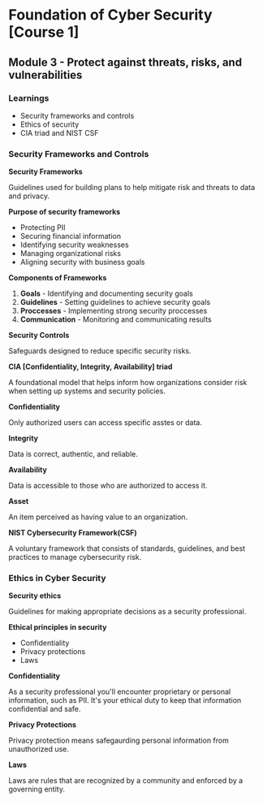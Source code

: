 # Foundation of Cyber Security [Course 1]

## Module 3 - Protect against threats, risks, and vulnerabilities

### Learnings

- Security frameworks and controls
- Ethics of security
- CIA triad and NIST CSF

### Security Frameworks and Controls

**Security Frameworks**

Guidelines used for building plans to help mitigate risk and threats to data and privacy.

**Purpose of security frameworks**

- Protecting PII
- Securing financial information
- Identifying security weaknesses
- Managing organizational risks
- Aligning security with business goals

**Components of Frameworks**

1. **Goals** - Identifying and documenting security goals
2. **Guidelines** - Setting guidelines to achieve security goals
3. **Proccesses** - Implementing strong security proccesses
4. **Communication** - Monitoring and communicating results

**Security Controls**

Safeguards designed to reduce specific security risks.

**CIA [Confidentiality, Integrity, Availability] triad**

A foundational model that helps inform how organizations consider risk when setting up systems and security policies.

**Confidentiality**

Only authorized users can access specific asstes or data.

**Integrity**

Data is correct, authentic, and reliable.

**Availability**

Data is accessible to those who are authorized to access it.

**Asset**

An item perceived as having value to an organization.

**NIST Cybersecurity Framework(CSF)**

A voluntary framework that consists of standards, guidelines, and best practices to manage cybersecurity risk.


### Ethics in Cyber Security

**Security ethics**

Guidelines for making appropriate decisions as a security professional.

**Ethical principles in security**

- Confidentiality
- Privacy protections
- Laws

**Confidentiality**

As a security professional you'll encounter proprietary or personal information, such as PII. It's your ethical duty to keep that information confidential and safe.

**Privacy Protections**

Privacy protection means safegaurding personal information from unauthorized use.

**Laws**

Laws are rules that are recognized by a community and enforced by a governing entity.


